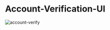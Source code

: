 # Account-Verification-UI

![account-verify](https://user-images.githubusercontent.com/98866910/204123716-b50a080b-17c7-41ca-af06-d2ea43b2073a.JPG)
